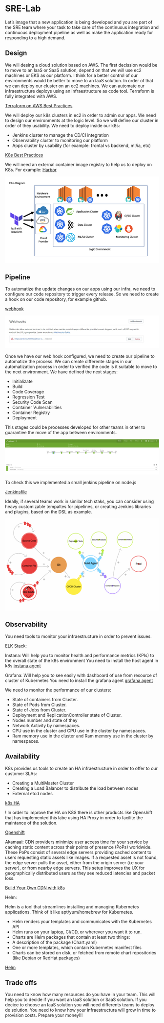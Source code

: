 # SRE-Lab

Let’s image that a new application is being developed and you are part of the SRE team where your task to take care of the continuous integration and continuous deployment pipeline as well as make the application ready for responding to a high demand.

## Design

We will desing a cloud solution based on AWS. The first decission would be to move to an IaaS or SaaS solution, depend on that we will use ec2 machines or EKS as our platform. I think for a better control of our environments would be better to move to an IaaS solution. In order of that we can deploy our cluster on an ec2 machines. We can automate our infraestructure deploys using an infraestructure as code tool. Terraform is fully integrated with AWS. 

[Terraform on AWS Best Practices](https://medium.com/xebia-engineering/best-practices-to-create-organize-terraform-code-for-aws-2f4162525a1a)

We will deploy our k8s clusters in ec2 in order to admin our apps. We need to design our environments at the logic level. So we will define our cluster in order of they usability. We need to deploy inside our k8s:
+ Jenkins cluster to manage the CD/CI integration
+ Observability cluster to monitoring our platform
+ Apps cluster by usability (for example: frontal vs backend, ml/ia, etc)

[K8s Best Practices](https://www.stackrox.com/post/2019/09/12-kubernetes-configuration-best-practices/)

We will need an external container image registry to help us to deploy on K8s. For example: [Harbor](https://aws.amazon.com/marketplace/pp/Bitnami-Harbor-Registry-Container-Solution/B07YWDQ9Q5)

![](img/Infra%20Diagram.png)


## Pipeline

To automatize the update changes on our apps using our infra, we need to configure our code repository to trigger every release. So we need to create a hook on our code repository, for example github. 

[webhook](https://nearsoft.com/blog/how-to-get-jenkins-to-execute-builds-automatically-with-github/#:~:text=The%20Github%20Integration%20plugin%20will,polling%20login%20you%20previously%20defined.)

![](img/Webhook%20Config.jpeg)

Once we have our web hook configured, we need to create our pipeline to automatize the process. We can create differente stages in our automatization process in order to verified the code is it suitable to move to the next environment. We have defined the next stages:

+ Initializate
+ Build
+ Code Coverage
+ Regression Test
+ Security Code Scan
+ Container Vulnerabilities
+ Container Registry
+ Deployment

This stages could be processes developed for other teams in other to guarantiee the move of the app between environments. 

![](img/Jenkins%20Build.png)

To check this we implemented a small jenkins pipeline on node.js 

[Jenkinsfile](Setup/Jenkins/Jenkinsfile)

Ideally, if several teams work in similar tech staks, you can consider using heavy customizable tempaltes for pipelines, or creating Jenkins libraries and plugins, based on the DSL as example. 

![](img/pipeline.gif)

## Observability

You need tools to monitor your infraestructure in order to prevent issues. 

ELK Stack:

Instana: 
Will help you to monitor health and performance metrics (KPIs) to the overall state of the k8s environment
You need to install the host agent in k8s
[instana agent](https://www.instana.com/docs/setup_and_manage/host_agent/on/kubernetes/)

Grafana: 
Will help you to see easily with dashboard of use from resource of cluster of Kubernetes
You need to install the grafana agent 
[grafana agent](https://grafana.com/docs/grafana-cloud/quickstart/agent_k8s/)

We need to monitor the performance of our clusters: 
+ State of containers from Cluster.
+ State of Pods from Cluster.
+ State of Jobs from Cluster.
+ Deployment and ReplicationController state of Cluster.
+ Nodes number and state of they
+ Network Activity by namespaces.
+ CPU use in the cluster and CPU use in the cluster by namespaces.
+ Ram memory use in the cluster and Ram memory use in the cluster by namespaces.

## Availability

K8s provides us tools to create an HA infraestructure in order to offer to our customer SLAs:
+ Creating a MultiMaster Cluster
+ Creating a Load Balancer to distribute the load between nodes
+ External etcd nodes 

[k8s HA](https://kubernetes.io/docs/setup/production-environment/tools/kubeadm/high-availability/)

! In order to improve the HA on K8S there is other products like Openshift that has implemented this labe using HA Proxy in order to facilite the maintance of the solution.

[Openshift](https://www.redhat.com/en/topics/containers/red-hat-openshift-kubernetes)

Akamaai: 
CDN providers minimize user access time for your service by caching static content across their points of presence (PoPs) worldwide. These PoPs consist of several edge servers providing cached content to users requesting static assets like images. If a requested asset is not found, the edge server pulls the asset, either from the origin server (i.e your server), or from nearby edge servers. This setup improves the UX for geographically distributed users as they see reduced latencies and packet loss.

[Build Your Own CDN with k8s](https://blog.insightdatascience.com/how-to-build-your-own-cdn-with-kubernetes-5cab00d5c258)

Helm: 

Helm is a tool that streamlines installing and managing Kubernetes applications. Think of it like apt/yum/homebrew for Kubernetes.

+ Helm renders your templates and communicates with the Kubernetes API
+ Helm runs on your laptop, CI/CD, or wherever you want it to run.
+ Charts are Helm packages that contain at least two things:
+ A description of the package (Chart.yaml)
+ One or more templates, which contain Kubernetes manifest files
+ Charts can be stored on disk, or fetched from remote chart repositories (like Debian or RedHat packages)

[Helm](https://github.com/helm/helm)


## Trade offs 

You need to know how many resources do you have in your team. This will help you to decide if you want an IaaS solution or SaaS solution. 
If you decice to choose an IaaS solution you will need differents teams to deploy de solution. 
You need to know how your infraestructura will grow in time to provision costs. 
Prepare your money!!!

